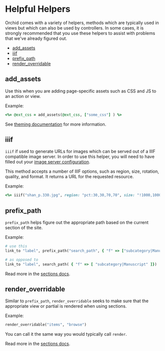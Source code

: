 # Helpful Helpers

Orchid comes with a variety of helpers, methods which are typically used in
views but which can also be used by controllers. In some cases, it is strongly
recommended that you use these helpers to assist with problems that we've already
figured out.

- [add_assets](#add_assets)
- [iiif](#iiif)
- [prefix_path](#prefix_path)
- [render_overridable](#render_overridable)

## add_assets

Use this when you are adding page-specific assets such as CSS and JS to an
action or view.

Example:

```ruby
<%= @ext_css = add_assets(@ext_css, ["some_css"] ) %>
```

See [theming documentation](/docs/theming.md#add-assets-by-page)
for more information.

## iiif

`iiif` if used to generate URLs for images which can be served out of a IIIF
compatible image server. In order to use this helper, you will need to have
filled out your [image server configuration](/docs/settings.md#image-server).

This method accepts a number of IIIF options, such as region, size, rotation,
quality, and format. It returns a URL for the requested resource.

Example:

```ruby
<%= iiif("shan_p.330.jpg", region: "pct:30,30,70,70", size: "!1000,1000") %>
```

## prefix_path

`prefix_path` helps figure out the appropriate path based on the current section
of the site.

Example:

```ruby
# use this
link_to "label", prefix_path("search_path", { "f" => ["subcategory|Manuscript"] })

# as opposed to
link_to "label", search_path( { "f" => [ "subcategory|Manuscript" ]})
```

Read more in the [sections docs](/docs/sections.md#links).

## render_overridable

Similar to `prefix_path`, `render_overridable` seeks to make sure that the
appropriate view or partial is rendered when using sections.

Example:

```ruby
render_overridable("items", "browse")
```

You can call it the same way you would typically call `render`.

Read more in the [sections docs](/docs/sections.md#templates).
